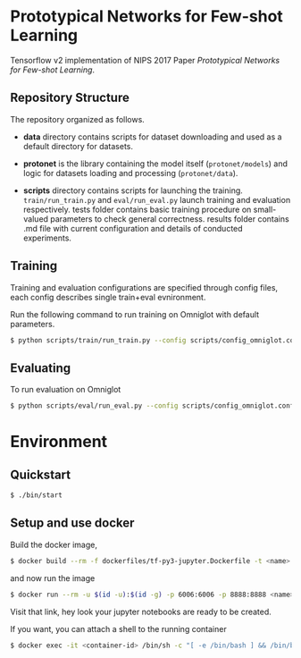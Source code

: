 # Prototypical Networks for Few-shot Learning

Tensorflow v2 implementation of NIPS 2017 Paper _Prototypical Networks for Few-shot Learning_.

## Repository Structure
The repository organized as follows. 

- **data** directory contains scripts for dataset downloading and used as a default directory for datasets.

- **protonet** is the library containing the model itself (`protonet/models`) and logic for datasets loading and processing (`protonet/data`). 

- **scripts** directory contains scripts for launching the training. `train/run_train.py` and `eval/run_eval.py` launch training and evaluation respectively. tests folder contains basic training procedure on small-valued parameters to check general correctness. results folder contains .md file with current configuration and details of conducted experiments.

## Training

Training and evaluation configurations are specified through config files, each config describes single train+eval evnironment.

Run the following command to run training on Omniglot with default parameters.

```sh
$ python scripts/train/run_train.py --config scripts/config_omniglot.conf 
```

## Evaluating

To run evaluation on Omniglot

```sh
$ python scripts/eval/run_eval.py --config scripts/config_omniglot.conf
```

# Environment

## Quickstart

```sh
$ ./bin/start
```

## Setup and use docker

Build the docker image,

```sh
$ docker build --rm -f dockerfiles/tf-py3-jupyter.Dockerfile -t <name>:latest .
```

and now run the image

```sh
$ docker run --rm -u $(id -u):$(id -g) -p 6006:6006 -p 8888:8888 <name>:latest
```

Visit that link, hey look your jupyter notebooks are ready to be created.

If you want, you can attach a shell to the running container

```sh
$ docker exec -it <container-id> /bin/sh -c "[ -e /bin/bash ] && /bin/bash || /bin/sh"
```
